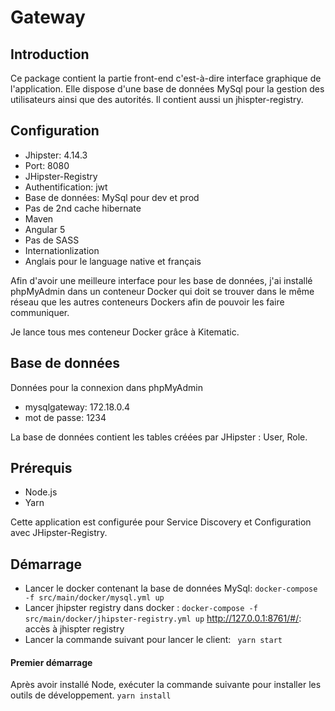 # Gateway

## Introduction
Ce package contient la partie front-end c'est-à-dire interface graphique de l'application. Elle dispose d'une base de données MySql pour la gestion des utilisateurs ainsi que des autorités.
Il contient aussi un jhispter-registry.

## Configuration

- Jhipster: 4.14.3
- Port: 8080
- JHipster-Registry
- Authentification: jwt
- Base de données: MySql pour dev et prod
- Pas de 2nd cache hibernate
- Maven
- Angular 5
- Pas de SASS
- Internationlization
- Anglais pour le language native et français

Afin d'avoir une meilleure interface pour les base de données, j'ai installé phpMyAdmin dans un conteneur Docker qui doit se trouver dans le même réseau que les autres conteneurs Dockers afin de pouvoir les faire communiquer.

Je lance tous mes conteneur Docker grâce à Kitematic.

## Base de données

Données pour la connexion dans phpMyAdmin

- mysqlgateway: 172.18.0.4 
- mot de passe: 1234


La base de données contient les tables créées par JHipster : User, Role.


## Prérequis
- Node.js
- Yarn

Cette application est configurée pour Service Discovery et Configuration avec JHipster-Registry.

## Démarrage
- Lancer le docker contenant la base de données MySql: 
``docker-compose -f src/main/docker/mysql.yml up``
- Lancer jhipster registry dans docker : 
``docker-compose -f src/main/docker/jhipster-registry.yml up``
 http://127.0.0.1:8761/#/: accès à jhispter registry
 - Lancer la commande suivant pour lancer le client: 
    `` yarn start``

#### Premier démarrage
Après avoir installé Node,  exécuter la commande suivante pour installer les outils de développement.
``yarn install``


